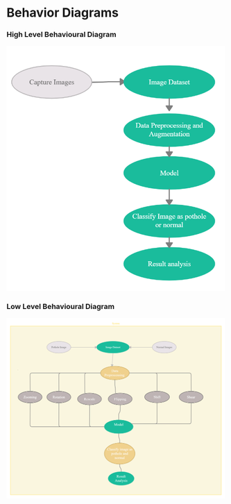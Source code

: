 # Behavior Diagrams

### High Level Behavioural Diagram
![High Level Usecase Diagram](https://github.com/honey-16hc/Mini_Project/blob/main/2_Design/behavior%20Diagrams/high-level_behaviour.jpg)

### Low Level Behavioural Diagram
![Low Level Usecase Diagram](https://github.com/honey-16hc/Mini_Project/blob/main/2_Design/behavior%20Diagrams/low%20level_behaviour.png)




